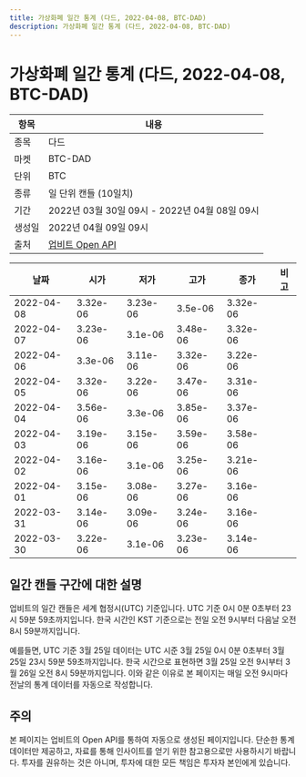```yaml
---
title: 가상화폐 일간 통계 (다드, 2022-04-08, BTC-DAD)
description: 가상화폐 일간 통계 (다드, 2022-04-08, BTC-DAD)
---
```



가상화폐 일간 통계 (다드, 2022-04-08, BTC-DAD)
===

|항목|내용|
|--|--|
|종목|다드|
|마켓|BTC-DAD|
|단위|BTC|
|종류|일 단위 캔들 (10일치)|
|기간|2022년 03월 30일 09시 - 2022년 04월 08일 09시|
|생성일|2022년 04월 09일 09시|
|출처|[업비트 Open API](https://docs.upbit.com)|


|날짜|시가|저가|고가|종가|비고|
|--|--|--|--|--|--|
|2022-04-08|3.32e-06|3.23e-06|3.5e-06|3.32e-06|    |
|2022-04-07|3.23e-06|3.1e-06|3.48e-06|3.32e-06|    |
|2022-04-06|3.3e-06|3.11e-06|3.32e-06|3.22e-06|    |
|2022-04-05|3.32e-06|3.22e-06|3.47e-06|3.31e-06|    |
|2022-04-04|3.56e-06|3.3e-06|3.85e-06|3.37e-06|    |
|2022-04-03|3.19e-06|3.15e-06|3.59e-06|3.58e-06|    |
|2022-04-02|3.16e-06|3.1e-06|3.25e-06|3.21e-06|    |
|2022-04-01|3.15e-06|3.08e-06|3.27e-06|3.16e-06|    |
|2022-03-31|3.14e-06|3.09e-06|3.24e-06|3.16e-06|    |
|2022-03-30|3.22e-06|3.1e-06|3.23e-06|3.14e-06|    |


일간 캔들 구간에 대한 설명
---


업비트의 일간 캔들은 세계 협정시(UTC) 기준입니다. 
UTC 기준 0시 0분 0초부터 23시 59분 59초까지입니다. 
한국 시간인 KST 기준으로는 전일 오전 9시부터 다음날 오전 8시 59분까지입니다. 


예를들면, UTC 기준 3월 25일 데이터는 UTC 시준 3월 25일 0시 0분 0초부터 3월 25일 23시 59분 59초까지입니다. 
한국 시간으로 표현하면 3월 25일 오전 9시부터 3월 26일 오전 8시 59분까지입니다. 
이와 같은 이유로 본 페이지는 매일 오전 9시마다 전날의 통계 데이터를 자동으로 작성합니다. 


주의
---


본 페이지는 업비트의 Open API를 통하여 자동으로 생성된 페이지입니다. 
단순한 통계 데이터만 제공하고, 자료를 통해 인사이트를 얻기 위한 참고용으로만 사용하시기 바랍니다. 
투자를 권유하는 것은 아니며, 투자에 대한 모든 책임은 투자자 본인에게 있습니다. 
